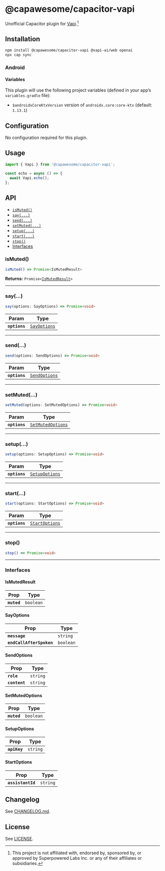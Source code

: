 # @capawesome/capacitor-vapi

Unofficial Capacitor plugin for [Vapi](https://vapi.ai/).[^1]

## Installation

```bash
npm install @capawesome/capacitor-vapi @vapi-ai/web openai
npx cap sync
```

### Android

#### Variables

This plugin will use the following project variables (defined in your app’s `variables.gradle` file):

- `$androidxCoreKtxVersion` version of `androidx.core:core-ktx` (default: `1.13.1`)

## Configuration

No configuration required for this plugin.

## Usage

```typescript
import { Vapi } from '@capawesome/capacitor-vapi';

const echo = async () => {
  await Vapi.echo();
};
```

## API

<docgen-index>

* [`isMuted()`](#ismuted)
* [`say(...)`](#say)
* [`send(...)`](#send)
* [`setMuted(...)`](#setmuted)
* [`setup(...)`](#setup)
* [`start(...)`](#start)
* [`stop()`](#stop)
* [Interfaces](#interfaces)

</docgen-index>

<docgen-api>
<!--Update the source file JSDoc comments and rerun docgen to update the docs below-->

### isMuted()

```typescript
isMuted() => Promise<IsMutedResult>
```

**Returns:** <code>Promise&lt;<a href="#ismutedresult">IsMutedResult</a>&gt;</code>

--------------------


### say(...)

```typescript
say(options: SayOptions) => Promise<void>
```

| Param         | Type                                              |
| ------------- | ------------------------------------------------- |
| **`options`** | <code><a href="#sayoptions">SayOptions</a></code> |

--------------------


### send(...)

```typescript
send(options: SendOptions) => Promise<void>
```

| Param         | Type                                                |
| ------------- | --------------------------------------------------- |
| **`options`** | <code><a href="#sendoptions">SendOptions</a></code> |

--------------------


### setMuted(...)

```typescript
setMuted(options: SetMutedOptions) => Promise<void>
```

| Param         | Type                                                        |
| ------------- | ----------------------------------------------------------- |
| **`options`** | <code><a href="#setmutedoptions">SetMutedOptions</a></code> |

--------------------


### setup(...)

```typescript
setup(options: SetupOptions) => Promise<void>
```

| Param         | Type                                                  |
| ------------- | ----------------------------------------------------- |
| **`options`** | <code><a href="#setupoptions">SetupOptions</a></code> |

--------------------


### start(...)

```typescript
start(options: StartOptions) => Promise<void>
```

| Param         | Type                                                  |
| ------------- | ----------------------------------------------------- |
| **`options`** | <code><a href="#startoptions">StartOptions</a></code> |

--------------------


### stop()

```typescript
stop() => Promise<void>
```

--------------------


### Interfaces


#### IsMutedResult

| Prop        | Type                 |
| ----------- | -------------------- |
| **`muted`** | <code>boolean</code> |


#### SayOptions

| Prop                     | Type                 |
| ------------------------ | -------------------- |
| **`message`**            | <code>string</code>  |
| **`endCallAfterSpoken`** | <code>boolean</code> |


#### SendOptions

| Prop          | Type                |
| ------------- | ------------------- |
| **`role`**    | <code>string</code> |
| **`content`** | <code>string</code> |


#### SetMutedOptions

| Prop        | Type                 |
| ----------- | -------------------- |
| **`muted`** | <code>boolean</code> |


#### SetupOptions

| Prop         | Type                |
| ------------ | ------------------- |
| **`apiKey`** | <code>string</code> |


#### StartOptions

| Prop              | Type                |
| ----------------- | ------------------- |
| **`assistantId`** | <code>string</code> |

</docgen-api>

## Changelog

See [CHANGELOG.md](https://github.com/capawesome-team/capacitor-plugins/blob/main/packages/vapi/CHANGELOG.md).

## License

See [LICENSE](https://github.com/capawesome-team/capacitor-plugins/blob/main/packages/vapi/LICENSE).

[^1]: This project is not affiliated with, endorsed by, sponsored by, or approved by Superpowered Labs Inc. or any of their affiliates or subsidiaries.

